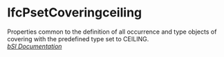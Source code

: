 IfcPsetCoveringceiling
======================
Properties common to the definition of all occurrence and type objects of
covering with the predefined type set to CEILING.  
[ _bSI
Documentation_](https://standards.buildingsmart.org/IFC/DEV/IFC4_2/FINAL/HTML/schema/ifcsharedbldgelements/pset/pset_coveringceiling.htm)


